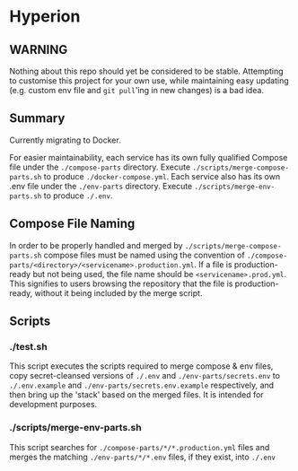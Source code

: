 
# Hyperion

## WARNING

Nothing about this repo should yet be considered to be stable. Attempting to customise this project for your own use, while maintaining easy updating (e.g. custom env file and `git pull`'ing in new changes) is a bad idea.

## Summary

Currently migrating to Docker.

For easier maintainability, each service has its own fully qualified Compose file under the `./compose-parts` directory. Execute `./scripts/merge-compose-parts.sh` to produce `./docker-compose.yml`. Each service also has its own .env file under the `./env-parts` directory. Execute `./scripts/merge-env-parts.sh` to produce `./.env`.

## Compose File Naming

In order to be properly handled and merged by `./scripts/merge-compose-parts.sh` compose files must be named using the convention of `./compose-parts/<directory>/<servicename>.production.yml`. If a file is production-ready but not being used, the file name should be `<servicename>.prod.yml`. This signifies to users browsing the repository that the file is production-ready, without it being included by the merge script.

## Scripts

### ./test.sh

This script executes the scripts required to merge compose & env files, copy secret-cleansed versions of `./.env` and `./env-parts/secrets.env` to `./.env.example` and `./env-parts/secrets.env.example` respectively, and then bring up the 'stack' based on the merged files. It is intended for development purposes.

### ./scripts/merge-env-parts.sh

This script searches for `./compose-parts/*/*.production.yml` files and merges the matching `./env-parts/*/*.env` files, if they exist, into `./.env`
